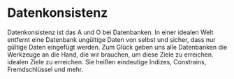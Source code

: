 # Datenkonsistenz

Datenkonsistenz ist das A und O bei Datenbanken. In einer idealen Welt entfernt eine Datenbank ungültige Daten von selbst und
sicher, dass nur gültige Daten eingefügt werden. Zum Glück geben uns alle Datenbanken die Werkzeuge an die Hand, die wir brauchen, um diese Ziele zu erreichen.
idealen Ziele zu erreichen. Sie heißen eindeutige Indizes, Constrains, Fremdschlüssel und mehr.
